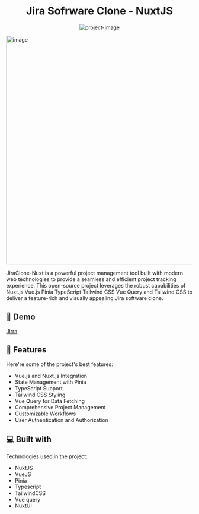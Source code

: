 <h1 align="center" id="title">Jira Sofrware Clone - NuxtJS</h1>

<p align="center"><img src="https://media.graphassets.com/5fxV1xnYT5OVi3WqKvcz" alt="project-image"></p>

<img width="1353" height="616" alt="image" src="https://github.com/user-attachments/assets/2118e6ff-f9bc-4a32-9be6-4084c0b4ab7c" />


<p id="description">JiraClone-Nuxt is a powerful project management tool built with modern web technologies to provide a seamless and efficient project tracking experience. This open-source project leverages the robust capabilities of Nuxt.js Vue.js Pinia TypeScript Tailwind CSS Vue Query and Tailwind CSS to deliver a feature-rich and visually appealing Jira software clone.</p>

<h2>🚀 Demo</h2>

[Jirra](https://jirra.vercel.app/)

  
<h2>🧐 Features</h2>

Here're some of the project's best features:

*   Vue.js and Nuxt.js Integration
*   State Management with Pinia
*   TypeScript Support
*   Tailwind CSS Styling
*   Vue Query for Data Fetching
*   Comprehensive Project Management
*   Customizable Workflows
*   User Authentication and Authorization

  
  
<h2>💻 Built with</h2>

Technologies used in the project:

*   NuxtJS
*   VueJS
*   Pinia
*   Typescript
*   TailwindCSS
*   Vue query
*   NuxtUI

